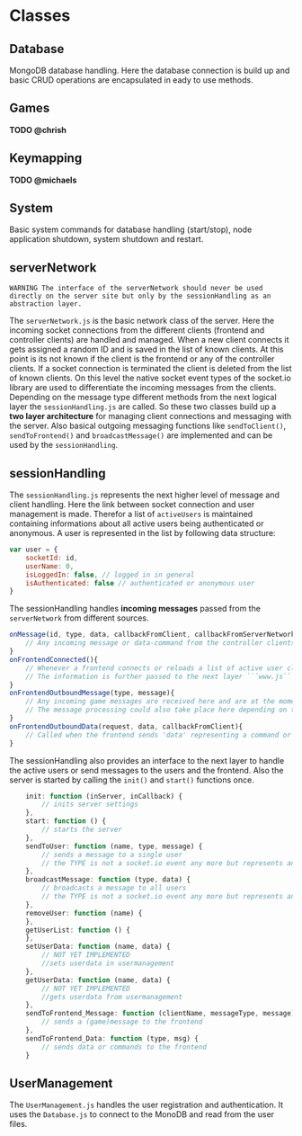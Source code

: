 # Classes

## Database
MongoDB database handling. Here the database connection is build up and basic CRUD operations are encapsulated in eady to use methods.

## Games
**TODO @chrish**

## Keymapping
**TODO @michaels**

## System
Basic system commands for database handling (start/stop), node application shutdown, system shutdown and restart.

## serverNetwork
```
WARNING The interface of the serverNetwork should never be used directly on the server site but only by the sessionHandling as an abstraction layer.
```
The ```serverNetwork.js``` is the basic network class of the server. Here the incoming socket connections from the different clients (frontend and controller clients) are handled and managed. When a new client connects it gets assigned a random ID and is saved in the list of known clients. At this point is its not known if the client is the frontend or any of the controller clients. If a socket connection is terminated the client is deleted from the list of known clients.
On this level the native socket event types of the socket.io library are used to differentiate the incoming messages from the clients. Depending on the message type different methods from the next logical layer the ```sessionHandling.js``` are called. So these two classes build up a **two layer architecture** for managing client connections and messaging with the server.
Also basical outgoing messaging functions like ```sendToClient()```, ```sendToFrontend()``` and ```broadcastMessage()``` are implemented and can be used by the ```sessionHandling```.

## sessionHandling
The ```sessionHandling.js``` represents the next higher level of message and client handling. Here the link between socket connection and user management is made. Therefor a list of ```activeUsers``` is maintained containing informations about all active users being authenticated or anonymous.
A user is represented in the list by following data structure:
```javascript
var user = {
    socketId: id,
    userName: 0,
    isLoggedIn: false, // logged in in general
    isAuthenticated: false // authenticated or anonymous user
}
```
The sessionHandling handles **incoming messages** passed from the ```serverNetwork``` from different sources.
```javascript
onMessage(id, type, data, callbackFromClient, callbackFromServerNetwork){
    // Any incoming message or data-command from the controller clients are processed here
}
onFrontendConnected(){
    // Whenever a frontend connects or reloads a list of active user clients is passed to the frontend.
    // The information is further passed to the next layer ```www.js```
}
onFrontendOutboundMessage(type, message){
    // Any incoming game messages are received here and are at the moment passed to the next layer ```www.js``` where the server is initiated.
    // The message processing could also take place here depending on the message types. (e.g. direct passing of game information to the clients)
}
onFrontendOutboundData(request, data, callbackFromClient){
    // Called when the frontend sends 'data' representing a command or request to the server. These commands are directly processed in the ```sessionHandling.js```
}
```

The sessionHandling also provides an interface to the next layer to handle the active users or send messages to the users and the frontend. Also the server is started by calling the ```init()``` and ```start()``` functions once.
```javascript
    init: function (inServer, inCallback) {
        // inits server settings
    },
    start: function () {
        // starts the server
    },
    sendToUser: function (name, type, message) {
        // sends a message to a single user
        // the TYPE is not a socket.io event any more but represents an abstracted message type that can be determined by the programmer
    },
    broadcastMessage: function (type, data) {
        // broadcasts a message to all users
        // the TYPE is not a socket.io event any more but represents an abstracted message type that can be determined by the programmer
    },
    removeUser: function (name) {
    },
    getUserList: function () {
    },
    setUserData: function (name, data) {
        // NOT YET IMPLEMENTED
        //sets userdata in usermanagement
    },
    getUserData: function (name, data) {
        // NOT YET IMPLEMENTED
        //gets userdata from usermanagement
    },
    sendToFrontend_Message: function (clientName, messageType, message) {
        // sends a (game)message to the frontend
    },
    sendToFrontend_Data: function (type, msg) {
        // sends data or commands to the frontend
    }
```

## UserManagement
The ```UserManagement.js``` handles the user registration and authentication.  It uses the ```Database.js``` to connect to the MonoDB and read from the user files.